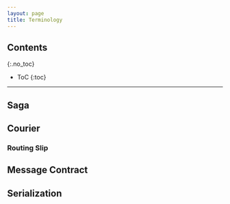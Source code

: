 ```yaml
---
layout: page
title: Terminology
---
```


## Contents
{:.no_toc}

* ToC
{:toc}

---

## Saga

## Courier

### Routing Slip


## Message Contract

## Serialization
